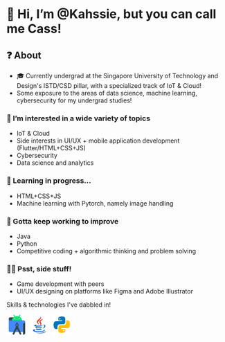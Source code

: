 # 👋 Hi, I’m @Kahssie, but you can call me Cass!

## ❓ About
- 🎓 Currently undergrad at the Singapore University of Technology and Design's ISTD/CSD pillar, with a specialized track of IoT & Cloud!
- Some exposure to the areas of data science, machine learning, cybersecurity for my undergrad studies!

### 👀 I’m interested in a wide variety of topics 
  * IoT & Cloud
  * Side interests in UI/UX + mobile application development (Flutter/HTML+CSS+JS)
  * Cybersecurity
  * Data science and analytics

### 🌱 Learning in progress...
  * HTML+CSS+JS
  * Machine learning with Pytorch, namely image handling
### 💪 Gotta keep working to improve
  * Java
  * Python
  * Competitive coding + algorithmic thinking and problem solving

### 🌷🌻 Psst, side stuff!
  * Game development with peers
  * UI/UX designing on platforms like Figma and Adobe Illustrator

Skills & technologies I've dabbled in!
<p float="left">
    <img src="icons/icons8-android-studio-48.png"/>
    <img src="icons/icons8-java-48.png"/>
    <img src="icons/icons8-python-48.png">


<!---
Kahssie/Kahssie is a ✨ special ✨ repository because its `README.md` (this file) appears on your GitHub profile.
You can click the Preview link to take a look at your changes.
--->
